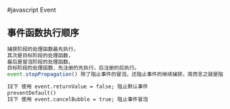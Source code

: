 #javascript Event
## 事件函数执行顺序
```javascript
捕获阶段的处理函数最先执行，
其次是目标阶段的处理函数，
最后是冒泡阶段的处理函数。
目标阶段的处理函数，先注册的先执行，后注册的后执行。
event.stopPropagation() 除了阻止事件的冒泡，还阻止事件的继续捕获，简而言之就是阻止事件的进一步传播
```

```html
IE下 使用 event.returnValue = false; 阻止默认事件  
preventDefault()
IE下 使用 event.cancelBubble = true; 阻止事件冒泡  
```
